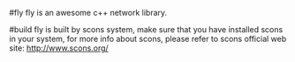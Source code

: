 #fly
  fly is an awesome c++ network library.

#build
  fly is built by scons system, make sure that you have installed scons in your system, for more info
  about scons, please refer to scons official web site: http://www.scons.org/
  
